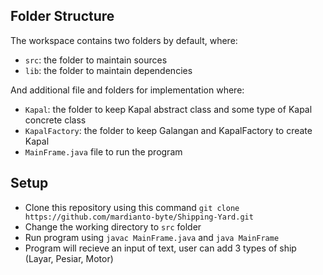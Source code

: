 ## Folder Structure

The workspace contains two folders by default, where:

- `src`: the folder to maintain sources
- `lib`: the folder to maintain dependencies

And additional file and folders for implementation where:
- `Kapal`: the folder to keep Kapal abstract class and some type of Kapal concrete class 
- `KapalFactory`: the folder to keep Galangan and KapalFactory to create Kapal
- `MainFrame.java` file to run the program

## Setup

- Clone this repository using this command `git clone https://github.com/mardianto-byte/Shipping-Yard.git`
- Change the working directory to `src` folder
- Run program using `javac MainFrame.java` and `java MainFrame`
- Program will recieve an input of text, user can add 3 types of ship (Layar, Pesiar, Motor)


